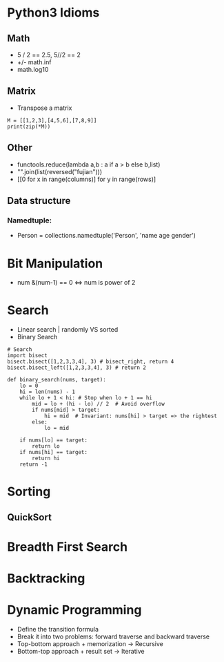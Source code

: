 # Python3 Idioms
## Math
* 5 / 2 == 2.5, 5//2 == 2
* +/- math.inf
* math.log10
## Matrix
* Transpose a matrix
```python3
M = [[1,2,3],[4,5,6],[7,8,9]]
print(zip(*M))
```
## Other
* functools.reduce(lambda a,b : a if a > b else b,list)
* "".join(list(reversed("fujian")))
* [[0 for x in range(columns)] for y in range(rows)]
## Data structure
### Namedtuple:
* Person = collections.namedtuple('Person', 'name age gender')

# Bit Manipulation
* num &(num-1) == 0  ⇔ num is power of 2

# Search
* Linear search | randomly VS sorted
* Binary Search
```python3
# Search
import bisect
bisect.bisect([1,2,3,3,4], 3) # bisect_right, return 4
bisect.bisect_left([1,2,3,3,4], 3) # return 2
```
```python3
def binary_search(nums, target):
    lo = 0
    hi = len(nums) - 1
    while lo + 1 < hi: # Stop when lo + 1 == hi
        mid = lo + (hi - lo) // 2  # Avoid overflow
        if nums[mid] > target:
            hi = mid  # Invariant: nums[hi] > target => the rightest
        else:
            lo = mid   
            
    if nums[lo] == target:
        return lo
    if nums[hi] == target:
        return hi
    return -1
```


# Sorting
## QuickSort

# Breadth First Search

# Backtracking

# Dynamic Programming
* Define the transition formula
* Break it into two problems: forward traverse and backward traverse
* Top-bottom approach + memorization -> Recursive
* Bottom-top approach + result set -> Iterative

